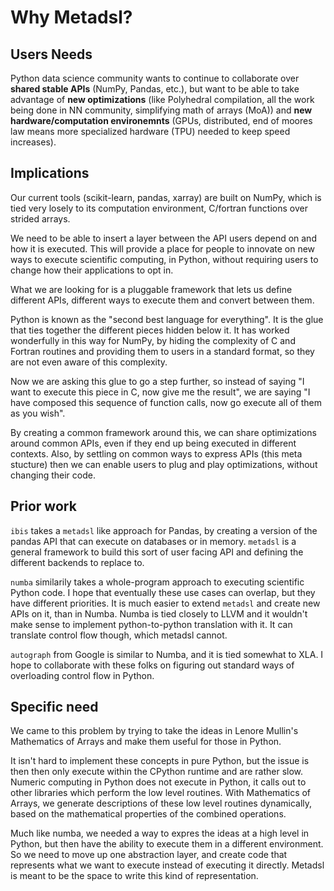 # Why Metadsl?

## Users Needs

Python data science community wants to continue to collaborate over **shared stable APIs** (NumPy, Pandas, etc.), but want to be able to take advantage of **new optimizations** (like Polyhedral compilation, all the work being done in NN community, simplifying math of arrays (MoA)) and **new hardware/computation environemnts** (GPUs, distributed, end of moores law means more specialized hardware (TPU) needed to keep speed increases).


## Implications

Our current tools (scikit-learn, pandas, xarray) are built on NumPy, which is tied very losely to its computation environment, C/fortran functions over strided arrays.

We need to be able to insert a layer between the API users depend on and how it is executed. This will provide a place for people to innovate on new ways to execute scientific computing, in Python, without requiring users to change how their applications to opt in.

What we are looking for is a pluggable framework that lets us define different APIs, different ways to execute them and convert between them.


Python is known as the "second best language for everything". It is the glue that ties together the different pieces hidden below it. It has worked wonderfully in this way for NumPy, by hiding the complexity of C and Fortran routines and providing them to users in a standard format, so they are not even aware of this complexity.

Now we are asking this glue to go a step further, so instead of saying "I want to execute this piece in C, now give me the result", we are saying "I have composed this sequence of function calls, now go execute all of them as you wish".

By creating a common framework around this, we can share optimizations around common APIs, even if they end up being executed in different contexts. Also, by settling on common ways to express APIs (this meta stucture) then we can enable users to plug and play optimizations, without changing their code.

## Prior work

`ibis` takes a `metadsl` like approach for Pandas, by creating a version of the pandas API that can execute on databases or in memory. `metadsl` is a general framework to build this sort of user facing API and defining the different backends to replace to.

`numba` similarily takes a whole-program approach to executing scientific Python code. I hope that eventually these use cases can overlap, but they have different priorities. It is much easier to extend `metadsl` and create new APIs on it, than in Numba. Numba is tied closely to LLVM and it wouldn't make sense to implement python-to-python translation with it. It can translate control flow though, which metadsl cannot.

`autograph` from Google is similar to Numba, and it is tied somewhat to XLA. I hope to collaborate with these folks on figuring out standard ways of overloading control flow in Python.



## Specific need

We came to this problem by trying to take the ideas in Lenore Mullin's Mathematics of Arrays and make them useful for those in Python.

It isn't hard to implement these concepts in pure Python, but the issue is then then only execute within the CPython runtime and
are rather slow. Numeric computing in Python does not execute in Python, it calls out to other libraries which perform
the low level routines. With Mathematics of Arrays, we generate descriptions of these low level routines dynamically,
based on the mathematical properties of the combined operations.

Much like numba, we needed a way to expres the ideas at a high level in Python, but then have the ability to execute them in
a different environment. So we need to move up one abstraction layer, and create code that represents what we want to execute
instead of executing it directly. Metadsl is meant to be the space to write this kind of representation.


